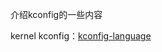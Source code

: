 介绍kconfig的一些内容

kernel kconfig：[kconfig-language](https://www.kernel.org/doc/Documentation/kbuild/kconfig-language.txt)